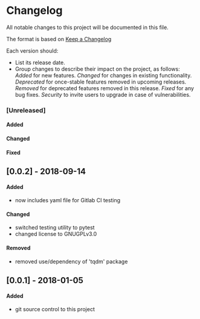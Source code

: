 # Changelog
All notable changes to this project will be documented in this file.

The format is based on [Keep a Changelog](http://keepachangelog.com/en/1.0.0/)

Each version should:
- List its release date.
- Group changes to describe their impact on the project, as follows:
*Added* for new features.
*Changed* for changes in existing functionality.
*Deprecated* for once-stable features removed in upcoming releases.
*Removed* for deprecated features removed in this release.
*Fixed* for any bug fixes.
*Security* to invite users to upgrade in case of vulnerabilities.

### [Unreleased]
#### Added

#### Changed

#### Fixed

## [0.0.2] - 2018-09-14
#### Added
- now includes yaml file for Gitlab CI testing

#### Changed
- switched testing utility to pytest
- changed license to GNUGPLv3.0

#### Removed
- removed use/dependency of 'tqdm' package


## [0.0.1] - 2018-01-05
#### Added
- git source control to this project